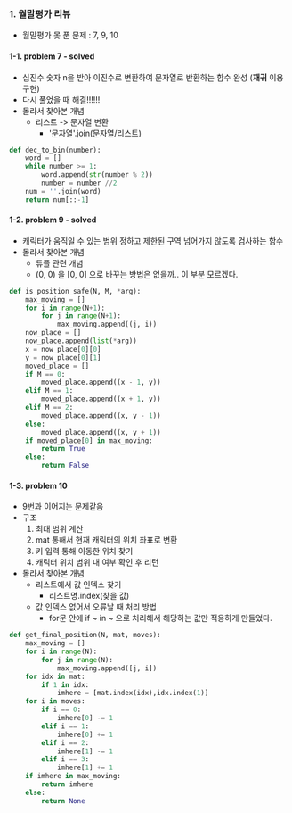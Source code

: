 ### 1. 월말평가 리뷰 

- 월말평가 못 푼 문제 : 7, 9, 10

#### 1-1. problem 7 - solved

- 십진수 숫자 n을 받아 이진수로 변환하여 문자열로 반환하는 함수 완성 (**재귀** 이용 구현)
- 다시 풀었을 때 해결!!!!!! 
- 몰라서 찾아본 개념
  - 리스트 -> 문자열 변환 
    - '문자열'.join(문자열/리스트)

```python
def dec_to_bin(number):
    word = []
    while number >= 1:
        word.append(str(number % 2))
        number = number //2  
    num = ''.join(word)
    return num[::-1]
```



#### 1-2. problem 9 - solved

- 캐릭터가 움직일 수 있는 범위 정하고 제한된 구역 넘어가지 않도록 검사하는 함수 
- 몰라서 찾아본 개념
  - 튜플 관련 개념 
  - (0, 0) 을 [0, 0] 으로 바꾸는 방법은 없을까.. 이 부분 모르겠다.

```python
def is_position_safe(N, M, *arg):
    max_moving = []
    for i in range(N+1):
        for j in range(N+1):
            max_moving.append((j, i))
    now_place = []
    now_place.append(list(*arg))
    x = now_place[0][0]
    y = now_place[0][1]
    moved_place = []
    if M == 0:
        moved_place.append((x - 1, y))
    elif M == 1:
        moved_place.append((x + 1, y))
    elif M == 2:
        moved_place.append((x, y - 1))
    else:
        moved_place.append((x, y + 1))
    if moved_place[0] in max_moving:
        return True
    else:
        return False
```



#### 1-3. problem 10

- 9번과 이어지는 문제같음
- 구조
  1. 최대 범위 계산
  2. mat 통해서 현재 캐릭터의 위치 좌표로 변환
  3. 키 입력 통해 이동한 위치 찾기 
  4. 캐릭터 위치 범위 내 여부 확인 후 리턴 
- 몰라서 찾아본 개념
  - 리스트에서 값 인덱스 찾기 
    - 리스트명.index(찾을 값)
  - 값 인덱스 없어서 오류날 때 처리 방법
    - for문 안에 if ~ in ~ 으로 처리해서 해당하는 값만 적용하게 만들었다. 

```python
def get_final_position(N, mat, moves):
    max_moving = []
    for i in range(N):
        for j in range(N):
            max_moving.append([j, i]) 
    for idx in mat:
        if 1 in idx:
            imhere = [mat.index(idx),idx.index(1)]
    for i in moves: 
        if i == 0:
            imhere[0] -= 1
        elif i == 1:
            imhere[0] += 1
        elif i == 2:
            imhere[1] -= 1
        elif i == 3:
            imhere[1] += 1
    if imhere in max_moving:
        return imhere
    else:
        return None

```



